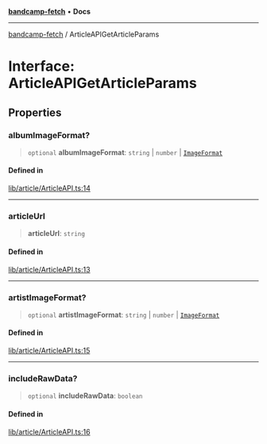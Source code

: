 [**bandcamp-fetch**](../README.md) • **Docs**

***

[bandcamp-fetch](../README.md) / ArticleAPIGetArticleParams

# Interface: ArticleAPIGetArticleParams

## Properties

### albumImageFormat?

> `optional` **albumImageFormat**: `string` \| `number` \| [`ImageFormat`](ImageFormat.md)

#### Defined in

[lib/article/ArticleAPI.ts:14](https://github.com/patrickkfkan/bandcamp-fetch/blob/e4cb82348d4aab387354625a2433077d57362f73/src/lib/article/ArticleAPI.ts#L14)

***

### articleUrl

> **articleUrl**: `string`

#### Defined in

[lib/article/ArticleAPI.ts:13](https://github.com/patrickkfkan/bandcamp-fetch/blob/e4cb82348d4aab387354625a2433077d57362f73/src/lib/article/ArticleAPI.ts#L13)

***

### artistImageFormat?

> `optional` **artistImageFormat**: `string` \| `number` \| [`ImageFormat`](ImageFormat.md)

#### Defined in

[lib/article/ArticleAPI.ts:15](https://github.com/patrickkfkan/bandcamp-fetch/blob/e4cb82348d4aab387354625a2433077d57362f73/src/lib/article/ArticleAPI.ts#L15)

***

### includeRawData?

> `optional` **includeRawData**: `boolean`

#### Defined in

[lib/article/ArticleAPI.ts:16](https://github.com/patrickkfkan/bandcamp-fetch/blob/e4cb82348d4aab387354625a2433077d57362f73/src/lib/article/ArticleAPI.ts#L16)
